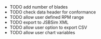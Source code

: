 * TODO add number of blades
* TODO check data header for conformance
* TODO allow user defined RPM range
* TODO export to JSBSim XML
* TODO allow user option to export CSV
* TODO allow user chart variables
